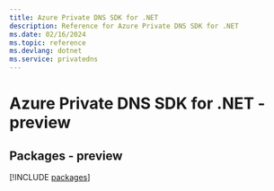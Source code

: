 ```yaml
---
title: Azure Private DNS SDK for .NET
description: Reference for Azure Private DNS SDK for .NET
ms.date: 02/16/2024
ms.topic: reference
ms.devlang: dotnet
ms.service: privatedns
---
```

# Azure Private DNS SDK for .NET - preview
## Packages - preview
[!INCLUDE [packages](private-dns-index.md)]